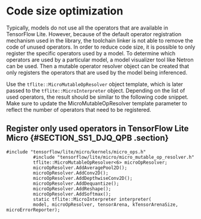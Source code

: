 # Code size optimization

Typically, models do not use all the operators that are available in TensorFlow Lite. However, because of the default operator registration mechanism used in the library, the toolchain linker is not able to remove the code of unused operators. In order to reduce code size, it is possible to only register the specific operators used by a model. To determine which operators are used by a particular model, a model visualizer tool like Netron can be used. Then a mutable operator resolver object can be created that only registers the operators that are used by the model being inferenced.

Use the `tflite::MicroMutableOpResolver` object template, which is later passed to the `tflite::MicroInterpreter` object. Depending on the list of used operators, the result should be similar to the following code snippet. Make sure to update the MicroMutableOpResolver template parameter to reflect the number of operators that need to be registered.

## Register only used operators in TensorFlow Lite Micro {#SECTION_SS1_DJQ_QPB .section}

```
#include "tensorflow/lite/micro/kernels/micro_ops.h"
          #include "tensorflow/lite/micro/micro_mutable_op_resolver.h"
          tflite::MicroMutableOpResolver<6> microOpResolver;
          microOpResolver.AddAveragePool2D();
          microOpResolver.AddConv2D();
          microOpResolver.AddDepthwiseConv2D();
          microOpResolver.AddDequantize();
          microOpResolver.AddReshape();
          microOpResolver.AddSoftmax();
          static tflite::MicroInterpreter interpreter(
          model, microOpResolver, tensorArena, kTensorArenaSize, microErrorReporter);
```



